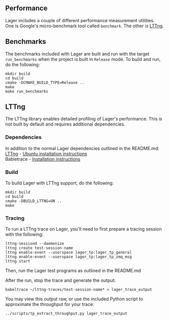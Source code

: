 Performance
-----------
Lager includes a couple of different performance measurement utilities.  One is Google's micro-benchmark tool called `benchmark`.  The other is [LTTng](https://lttng.org/).

## Benchmarks
The benchmarks included with Lager are built and run with the target `run_benchmarks` when the project is built in `Release` mode.  To build and run, do the following:
```
mkdir build
cd build
cmake -DCMAKE_BUILD_TYPE=Release ..
make
make run_benchmarks
```

## LTTng
The LTTng library enables detailed profiling of Lager's performance.  This is not built by default and requires additional dependencies.

### Dependencies
In addition to the normal Lager dependencies outlined in the README.md:   
[LTTng](https://lttng.org/) - [Ubuntu installation instructions](https://lttng.org/docs/v2.10/#doc-ubuntu)   
Babletrace - [Installation instructions](http://diamon.org/babeltrace/#getting)   
   
### Build
To build Lager with LTTng support, do the following:
```
mkdir build
cd build
cmake -DBUILD_LTTNG=ON ..
make
```

### Tracing
To run a LTTng trace on Lager, you'll need to first prepare a tracing session with the following:
```
lttng-sessiond --daemonize
lttng create test-session-name
lttng enable-event --userspace lager_tp:lager_tp_general
lttng enable-event --userspace lager_tp:lager_tp_zmq_msg
lttng start
```
Then, run the Lager test programs as outlined in the README.md   
   
After the run, stop the trace and generate the output:
```
babeltrace ~/lttng-traces/test-session-name* > lager_trace_output
```
You may view this output raw, or use the included Python script to approximate the throughput for your trace:
```
../scripts/tp_extract_throughput.py lager_trace_output
```
